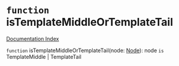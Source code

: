 # `function` isTemplateMiddleOrTemplateTail

[Documentation Index](../README.md)

`function` isTemplateMiddleOrTemplateTail(node: [Node](../interface.Node/README.md)): node `is` TemplateMiddle | TemplateTail